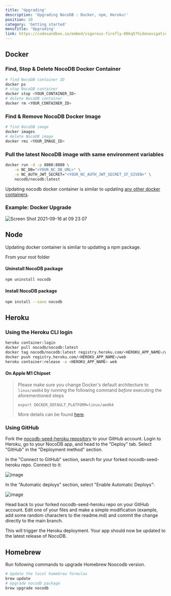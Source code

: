 ```yaml
---
title: 'Upgrading'
description: 'Upgrading NocoDB : Docker, npm, Heroku!'
position: 20
category: 'Getting started'
menuTitle: 'Upgrading'
link: https://codesandbox.io/embed/vigorous-firefly-80kq5?hidenavigation=1&theme=dark
---
```


## Docker

### Find, Stop & Delete NocoDB Docker Container 

```bash
# find NocoDB container ID
docker ps
# stop NocoDB container
docker stop <YOUR_CONTAINER_ID>
# delete NocoDB container
docker rm <YOUR_CONTAINER_ID>
```

### Find & Remove NocoDB Docker Image

```bash
# find NocoDB image
docker images
# delete NocoDB image
docker rmi <YOUR_IMAGE_ID>
```

### Pull the latest NocoDB image with same environment variables

```bash
docker run -d -p 8080:8080 \
    -e NC_DB="<YOUR_NC_DB_URL>" \
    -e NC_AUTH_JWT_SECRET="<YOUR_NC_AUTH_JWT_SECRET_IF_GIVEN>" \
    nocodb/nocodb:latest
```

Updating nocodb docker container is similar to updating [any other docker containers](https://www.whitesourcesoftware.com/free-developer-tools/blog/update-docker-images/).
 
### Example: Docker Upgrade
![Screen Shot 2021-09-16 at 09 23 07](https://user-images.githubusercontent.com/5435402/133578984-53c6b96b-3e8b-4a96-b6c2-36f3c09ffdde.png)

## Node 

Updating docker container is similar to updating a npm package.

From your root folder 

#### Uninstall NocoDB package

```bash
npm uninstall nocodb
```
#### Install NocoDB package

```bash
npm install --save nocodb
```

## Heroku

### Using the Heroku CLI login

```bash
heroku container:login
docker pull nocodb/nocodb:latest
docker tag nocodb/nocodb:latest registry.heroku.com/<HEROKU_APP_NAME>/web
docker push registry.heroku.com/<HEROKU_APP_NAME>/web
heroku container:release -a <HEROKU_APP_NAME> web
```

#### On Apple M1 Chipset 

> Please make sure you change Docker's default architecture to `linux/amd64` by running the following command _before_ executing the aforementioned steps
> 
> ```export DOCKER_DEFAULT_PLATFORM=linux/amd64```
>
> More details can be found [here](https://medium.com/geekculture/from-apple-silicon-to-heroku-docker-registry-without-swearing-36a2f59b30a3). 

### Using GitHub

Fork the [nocodb-seed-heroku repository](https://github.com/nocodb/nocodb-seed-heroku) to your GitHub account.
Login to Heroku, go to your NocoDB app, and head to the "Deploy" tab.
Select "GitHub" in the "Deployment method" section.

In the "Connect to GitHub" section, search for your forked nocodb-seed-heroku repo. Connect to it:

![image](https://user-images.githubusercontent.com/55474996/143479577-e8bdc1f0-99d1-4072-8d95-4879cc54ddb2.png)

In the "Automatic deploys" section, select "Enable Automatic Deploys":

![image](https://user-images.githubusercontent.com/55474996/143479705-b5280199-aa31-40db-a5aa-7586eb918c01.png)

Head back to your forked nocodb-seed-heroku repo on your GitHub account. Edit one of your files and make a simple modification (example, add some random characters to the readme.md) and commit the change directly to the main branch.

This will trigger the Heroku deployment. Your app should now be updated to the latest release of NocoDB.

## Homebrew

Run following commands to upgrade Homebrew Noocodb version.

```bash
# Update the local homebrew formulas
brew update
# Upgrade nocodb package
brew upgrade nocodb
```
